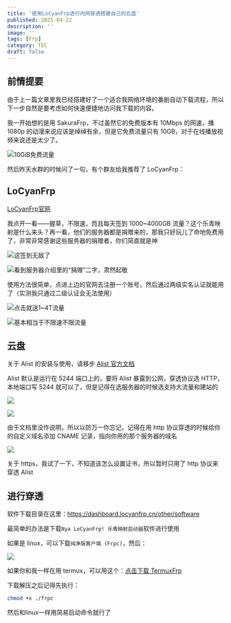 ```yaml
---
title: '使用LoCyanFrp进行内网穿透搭建自己的云盘'
published: 2025-04-22
description: ''
image: ''
tags: [Frp]
category: TEC
draft: false
---
```


## 前情提要

由于上一篇文章里我已经搭建好了一个适合我网络环境的番剧自动下载流程，所以下一步自然是要考虑如何快速便捷地访问我下载的内容。

我一开始想的是用 SakuraFrp，不过虽然它的免费版本有 10Mbps 的网速，播 1080p 的动漫来说应该是绰绰有余，但是它免费流量只有 10GB，对于在线播放视频来说还是太少了。

![10GiB免费流量](https://img.rimrose.work/20250422190108124.png)

然后昨天水群的时候问了一句，有个群友给我推荐了 LoCyanFrp：

## LoCyanFrp

[LoCyanFrp官网](https://www.locyanfrp.cn/)

我点开一看——握草，不限速，而且每天签到 1000~4000GB 流量？这个乐青映射是什么来头？再一看，他们的服务器都是捐赠来的，那我只好玩儿了命地免费用了，非常非常感谢这些服务器的捐赠者，你们简直就是神

![这签到无敌了](https://img.rimrose.work/20250423004626316.png)

![看到服务器介绍里的“捐赠”二字，肃然起敬](https://img.rimrose.work/20250422190708018.png)

使用方法很简单，点进上边的官网去注册一个账号，然后通过两级实名认证就能用了（实测我只通过二级认证会无法使用）

![点击就送1~4T流量](https://img.rimrose.work/20250422191334464.png)

![基本相当于不限速不限流量](https://img.rimrose.work/20250422191433013.png)

## 云盘

关于 Alist 的安装与使用，请移步 [Alist 官方文档](https://alist.nn.ci/zh/)

Alist 默认是运行在 5244 端口上的，要将 Alist 暴露到公网，穿透协议选 HTTP，本地端口写 5244 就可以了，但是记得在选服务器的时候选支持大流量和建站的

![](https://img.rimrose.work/20250422192727784.png)

![](https://img.rimrose.work/20250422192528985.png)

由于文档里没作说明，所以以防万一你忘记，记得在用 http 协议穿透的时候给你的自定义域名添加 CNAME 记录，指向你用的那个服务器的域名

![](https://img.rimrose.work/20250422193047754.png)

关于 https，我试了一下，不知道该怎么设置证书，所以暂时只用了 http 协议来穿透 Alist

## 进行穿透

软件下载目录在这里：https://dashboard.locyanfrp.cn/other/software

最简单的办法是下载`Nya LoCyanFrp! 乐青映射启动器`软件进行使用

如果是 linux，可以下载`纯净版客户端 (Frpc)`，然后：

![](https://img.rimrose.work/20250422193428131.png)

如果你和我一样在用 termux，可以用这个：[点击下载 TermuxFrp](https://mrdan.lanzn.com/i4XUM2u6o5ve)

下载解压之后记得先执行：

```bash
chmod +x ./frpc
```

然后和linux一样用简易启动命令就行了